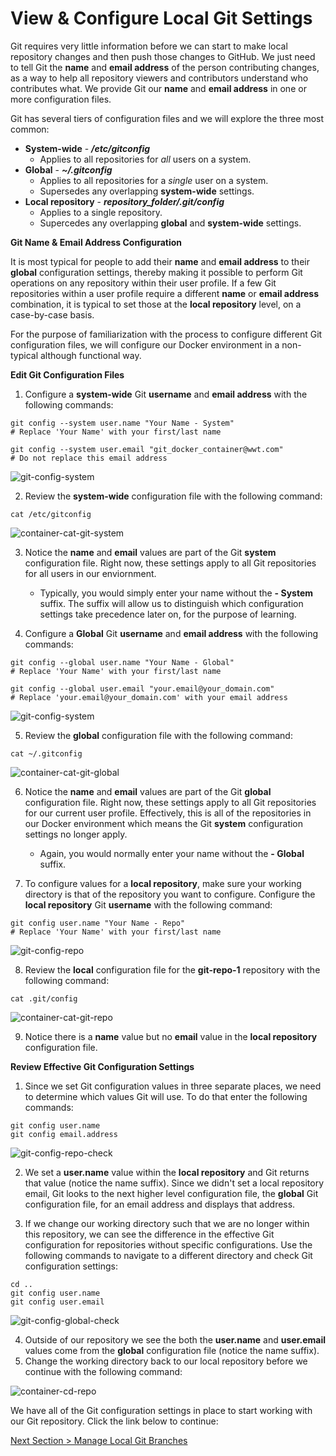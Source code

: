 # View & Configure Local Git Settings

Git requires very little information before we can start to make local repository changes and then push those changes to GitHub.  We just need to tell Git the **name** and **email address** of the person contributing changes, as a way to help all repository viewers and contributors understand who contributes what.  We provide Git our **name** and **email address** in one or more configuration files.

Git has several tiers of configuration files and we will explore the three most common:

- **System-wide** - ***/etc/gitconfig***
  - Applies to all repositories for *all* users on a system.
- **Global** - ***~/.gitconfig***
  - Applies to all repositories for a *single* user on a system.
  - Supersedes any overlapping **system-wide** settings.
- **Local repository** - ***repository_folder/.git/config***
  - Applies to a single repository.
  - Supercedes any overlapping **global** and **system-wide** settings.



**Git Name & Email Address Configuration**

It is most typical for people to add their **name** and **email address** to their **global** configuration settings, thereby making it possible to perform Git operations on any repository within their user profile.  If a few Git repositories within a user profile require a different **name** or **email address** combination, it is typical to set those at the **local repository** level, on a case-by-case basis.

For the purpose of familiarization with the process to configure different Git configuration files, we will configure our Docker environment in a non-typical although functional way.



**Edit Git Configuration Files**

1. Configure a **system-wide** Git **username** and **email address** with the following commands:


```shell
git config --system user.name "Your Name - System"
# Replace 'Your Name' with your first/last name

git config --system user.email "git_docker_container@wwt.com"
# Do not replace this email address
```

![git-config-system](../images/git-config-system.png)



2. Review the **system-wide** configuration file with the following command:

```shell
cat /etc/gitconfig
```

![container-cat-git-system](../images/container-cat-git-system.png)



3. Notice the **name** and **email** values are part of the Git **system** configuration file.  Right now, these settings apply to all Git repositories for all users in our enviornment.
   - Typically, you would simply enter your name without the **- System** suffix.  The suffix will allow us to distinguish which configuration settings take precedence later on, for the purpose of learning.

4. Configure a **Global** Git **username** and **email address** with the following commands:

```shell
git config --global user.name "Your Name - Global"
# Replace 'Your Name' with your first/last name

git config --global user.email "your.email@your_domain.com"
# Replace 'your.email@your_domain.com' with your email address
```

![git-config-system](../images/git-config-system.png)



5. Review the **global** configuration file with the following command:

```shell
cat ~/.gitconfig
```

![container-cat-git-global](../images/container-cat-git-global.png)



6. Notice the **name** and **email** values are part of the Git **global** configuration file.  Right now, these settings apply to all Git repositories for our current user profile.  Effectively, this is all of the repositories in our Docker environment which means the Git **system** configuration settings no longer apply.
   - Again, you would normally enter your name without the **- Global** suffix.

7. To configure values for a **local repository**, make sure your working directory is that of the repository you want to configure.  Configure the **local repository** Git **username** with the following command:

```shell
git config user.name "Your Name - Repo"
# Replace 'Your Name' with your first/last name
```

![git-config-repo](../images/git-config-repo.png)

 

8. Review the **local** configuration file for the **git-repo-1** repository with the following command:

```shell
cat .git/config
```

![container-cat-git-repo](../images/container-cat-git-repo.png)



9. Notice there is a **name** value but no **email** value in the **local repository** configuration file.



**Review Effective Git Configuration Settings**

1. Since we set Git configuration values in three separate places, we need to determine which values Git will use.  To do that enter the following commands:

```shell
git config user.name
git config email.address
```

![git-config-repo-check](../images/git-config-repo-check.png)



2. We set a **user.name** value within the **local repository** and Git returns that value (notice the name suffix).  Since we didn't set a local repository email, Git looks to the next higher level configuration file, the **global** Git configuration file, for an email address and displays that address.

3. If we change our working directory such that we are no longer within this repository, we can see the difference in the effective Git configuration for repositories without specific configurations.  Use the following commands to navigate to a different directory and check Git configuration settings:

```shell
cd ..
git config user.name
git config user.email
```

![git-config-global-check](../images/git-config-global-check.png)



4. Outside of our repository we see the both the **user.name** and **user.email** values come from the **global** configuration file (notice the name suffix).
5. Change the working directory back to our local repository before we continue with the following command:

![container-cd-repo](../images/container-cd-repo.png)



We have all of the Git configuration settings in place to start working with our Git repository.  Click the link below to continue:

[Next Section > Manage Local Git Branches](section_7.md "Manage Local Git Branches")


